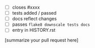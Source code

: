  - [ ] closes #xxxx
 - [ ] tests added / passed
 - [ ] docs reflect changes
 - [ ] passes ``flake8 downscale tests docs``
 - [ ] entry in HISTORY.rst

[summarize your pull request here]
